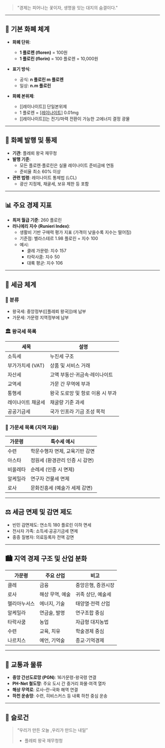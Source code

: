 
> "경제는 피어나는 꽃이자, 생명을 잇는 대지의 숨결이다."

---

## 📌 기본 화폐 체계

- **화폐 단위**:  
  - **1 플로렌 (floren)** = 100원  
  - **1 플로린 (florin)** = 100 플로렌 = 10,000원
- **표기 방식**:  
  - 공식: **n 플로린 m 플로렌**  
  - 일상: **n.m 플로린**

- **화폐 본위제**:  
  - [[레이나이트]] 단일본위제  
  - 1 플로렌 = [[레이나이트]](Leinaite) 0.01mg  
  - [[레이나이트]]는 전기/마력 전환이 가능한 고에너지 결정 광물

---

## 🏦 화폐 발행 및 통제

- **기관**: 플레뢰 왕국 재무청
- **발행 기준**:  
  - 모든 플로렌·플로린은 실물 레이나이트 준비금에 연동
  - 준비율 최소 60% 이상
- **관련 법령**: 레이나이트 통제법 (LCL)
  - 광산 지정제, 채굴세, 보유 제한 등 포함

---

## 📊 주요 경제 지표

- **최저 월급 기준**: 260 플로린
- **러니에리 지수 (Runieri Index)**:
  - 생활비 기반 구매력 평가 지표 (가격이 낮을수록 지수는 떨어짐) 
  - 기준점: 벨라스테르 1.98 플로린 = 지수 100
  - 예시:
    - 클레 가문령: 지수 157
    - 타락사쿰: 지수 50
    - 대륙 평균: 지수 106

---

## 🧾 세금 체계

### 📁 분류

- 왕국세: 중앙정부([[플레뢰 왕국]])에 납부
- 가문세: 가문령 지역정부에 납부

### 🏛️ 왕국세 목록

| 세목 | 설명 |
|------|------|
| 소득세 | 누진세 구조 |
| 부가가치세 (VAT) | 상품 및 서비스 거래 |
| 자산세 | 고액 부동산·귀금속·레이나이트 |
| 교역세 | 가문 간 무역에 부과 |
| 통행세 | 왕국 도로망 및 항로 이용 시 부과 |
| 레이나이트 채굴세 | 채굴량 기준 과세 |
| 공공기금세 | 국가 인프라 기금 조성 목적 |

### 🏰 가문세 목록 (지역 자율)

| 가문령 | 특수세 예시 |
|--------|-------------|
| 수련 | 학문수행자 면제, 교육기반 감면 |
| 아스타 | 정원세 (환경관리 인증 시 감면) |
| 비올레타 | 순례세 (인증 시 면제) |
| 알케밀라 | 연구자 건물세 면제 |
| 로사 | 문화진흥세 (예술가 세제 감면) |

---

## ⚖️ 세금 면제 및 감면 제도

- 빈민 감면제도: 연소득 180 플로린 이하 면세
- 전사자 가족: 소득세·공공기금세 면제
- 중증 질병자: 의료등록자 전액 감면

---

## 🏙️ 지역 경제 구조 및 산업 분화

| 가문령 | 주요 산업 | 비고 |
|--------|------------|------|
| 클레 | 금융 | 중앙은행, 증권시장 |
| 로사 | 해상 무역, 예술 | 귀족 상단, 예술세 |
| 헬리아누서스 | 에너지, 기술 | 태양열·전력 산업 |
| 알케밀라 | 연금술, 발명 | 연구조합 중심 |
| 타락사쿰 | 농업 | 자급형 대지농법 |
| 수련 | 교육, 치유 | 학술경제 중심 |
| 나르치스 | 예언, 기억술 | 종교·기억경제 |

---

## 🚚 교통과 물류

- **중앙 간선도로망 (PGN)**: 16가문령-왕국령 연결
- **PH-Net 철도망**: 주요 도시 간 중거리 화물·여객 열차
- **해상 무역로**: 로사–란–국화 해역 연결
- **하천 운송망**: 수련, 히비스커스 등 내륙 하천 중심 운송

---

## 🌟 슬로건

> “우리가 만든 오늘 ,우리가 만드는 내일”
> - 플레뢰 왕국 재무청청


